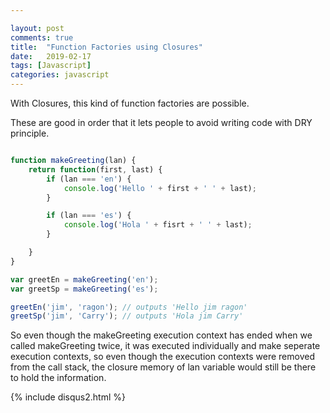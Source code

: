 ```yaml
---

layout: post
comments: true
title:  "Function Factories using Closures"
date:   2019-02-17
tags: [Javascript] 
categories: javascript 
---
```


With Closures, this kind of function factories are possible.

These are good in order that it lets people to avoid 
writing code with DRY principle.

```javascript

function makeGreeting(lan) {
    return function(first, last) {
        if (lan === 'en') {
            console.log('Hello ' + first + ' ' + last);
        }

        if (lan === 'es') {
            console.log('Hola ' + fisrt + ' ' + last);
        }

    }
}

var greetEn = makeGreeting('en');
var greetSp = makeGreeting('es');

greetEn('jim', 'ragon'); // outputs 'Hello jim ragon'
greetSp('jim', 'Carry'); // outputs 'Hola jim Carry'


```

So even though the makeGreeting execution context has ended 
when we called makeGreeting twice, 
it was executed individually and make seperate execution contexts,
so even though the execution contexts were removed from the call stack,
the closure memory of lan variable would still be there to hold the information.



{% include disqus2.html %}
